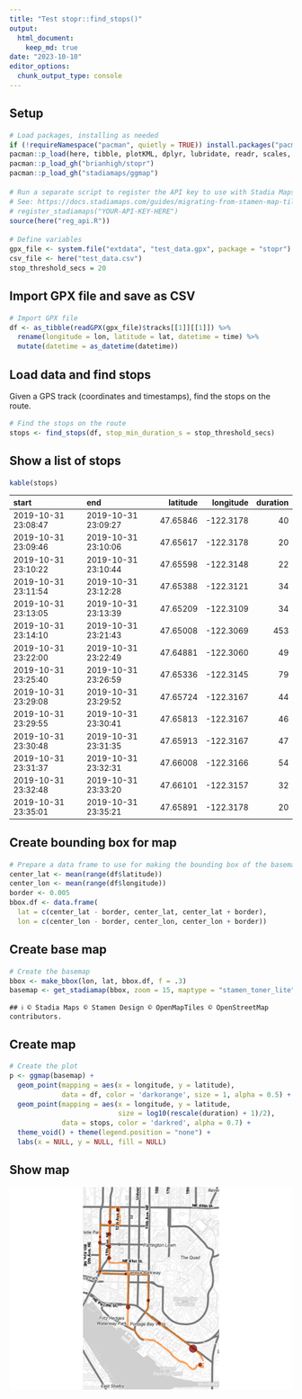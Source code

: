 ```yaml
---
title: "Test stopr::find_stops()"
output: 
  html_document:
    keep_md: true
date: "2023-10-10"
editor_options: 
  chunk_output_type: console
---
```




## Setup


```r
# Load packages, installing as needed
if (!requireNamespace("pacman", quietly = TRUE)) install.packages("pacman")
pacman::p_load(here, tibble, plotKML, dplyr, lubridate, readr, scales, knitr)
pacman::p_load_gh("brianhigh/stopr")
pacman::p_load_gh("stadiamaps/ggmap")

# Run a separate script to register the API key to use with Stadia Maps
# See: https://docs.stadiamaps.com/guides/migrating-from-stamen-map-tiles/
# register_stadiamaps("YOUR-API-KEY-HERE")
source(here("reg_api.R"))

# Define variables
gpx_file <- system.file("extdata", "test_data.gpx", package = "stopr")
csv_file <- here("test_data.csv")
stop_threshold_secs = 20
```

## Import GPX file and save as CSV


```r
# Import GPX file
df <- as_tibble(readGPX(gpx_file)$tracks[[1]][[1]]) %>% 
  rename(longitude = lon, latitude = lat, datetime = time) %>% 
  mutate(datetime = as_datetime(datetime))
```

## Load data and find stops

Given a GPS track (coordinates and timestamps), find the stops on the route.


```r
# Find the stops on the route
stops <- find_stops(df, stop_min_duration_s = stop_threshold_secs)
```

## Show a list of stops


```r
kable(stops)
```



|start               |end                 | latitude| longitude| duration|
|:-------------------|:-------------------|--------:|---------:|--------:|
|2019-10-31 23:08:47 |2019-10-31 23:09:27 | 47.65846| -122.3178|       40|
|2019-10-31 23:09:46 |2019-10-31 23:10:06 | 47.65617| -122.3178|       20|
|2019-10-31 23:10:22 |2019-10-31 23:10:44 | 47.65598| -122.3148|       22|
|2019-10-31 23:11:54 |2019-10-31 23:12:28 | 47.65388| -122.3121|       34|
|2019-10-31 23:13:05 |2019-10-31 23:13:39 | 47.65209| -122.3109|       34|
|2019-10-31 23:14:10 |2019-10-31 23:21:43 | 47.65008| -122.3069|      453|
|2019-10-31 23:22:00 |2019-10-31 23:22:49 | 47.64881| -122.3060|       49|
|2019-10-31 23:25:40 |2019-10-31 23:26:59 | 47.65336| -122.3145|       79|
|2019-10-31 23:29:08 |2019-10-31 23:29:52 | 47.65724| -122.3167|       44|
|2019-10-31 23:29:55 |2019-10-31 23:30:41 | 47.65813| -122.3167|       46|
|2019-10-31 23:30:48 |2019-10-31 23:31:35 | 47.65913| -122.3167|       47|
|2019-10-31 23:31:37 |2019-10-31 23:32:31 | 47.66008| -122.3166|       54|
|2019-10-31 23:32:48 |2019-10-31 23:33:20 | 47.66101| -122.3157|       32|
|2019-10-31 23:35:01 |2019-10-31 23:35:21 | 47.65891| -122.3178|       20|

## Create bounding box for map


```r
# Prepare a data frame to use for making the bounding box of the basemap
center_lat <- mean(range(df$latitude))
center_lon <- mean(range(df$longitude))
border <- 0.005
bbox.df <- data.frame(
  lat = c(center_lat - border, center_lat, center_lat + border),
  lon = c(center_lon - border, center_lon, center_lon + border))
```

## Create base map


```r
# Create the basemap
bbox <- make_bbox(lon, lat, bbox.df, f = .3)
basemap <- get_stadiamap(bbox, zoom = 15, maptype = "stamen_toner_lite")
```

```
## ℹ © Stadia Maps © Stamen Design © OpenMapTiles © OpenStreetMap contributors.
```

## Create map


```r
# Create the plot
p <- ggmap(basemap) +
  geom_point(mapping = aes(x = longitude, y = latitude),
             data = df, color = 'darkorange', size = 1, alpha = 0.5) +
  geom_point(mapping = aes(x = longitude, y = latitude,
                           size = log10(rescale(duration) + 1)/2),
             data = stops, color = 'darkred', alpha = 0.7) +
  theme_void() + theme(legend.position = "none") +
  labs(x = NULL, y = NULL, fill = NULL)
```

## Show map

![](test_stopr_files/figure-html/map-1.png)<!-- -->
